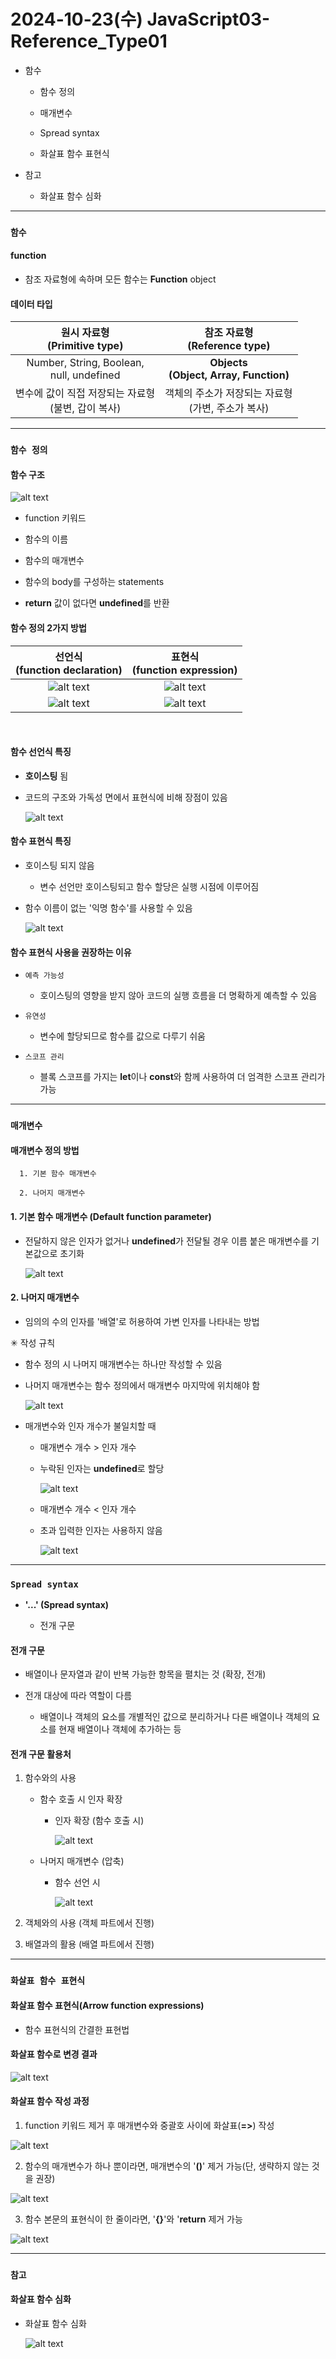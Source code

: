 # 2024-10-23(수) JavaScript03-Reference_Type01

- 함수

  - 함수 정의

  - 매개변수

  - Spread syntax

  - 화살표 함수 표현식

- 참고
  
  - 화살표 함수 심화

---

### `함수`

#### function

- 참조 자료형에 속하며 모든 함수는 **Function** object

#### 데이터 타입

|원시 자료형 <br> (Primitive type)|참조 자료형 <br> (Reference type)|
|:--------:|:--------:|
|Number, String, Boolean, <br> null, undefined <br> | **Objects** <br> **(Object, Array, Function)**|
|변수에 값이 직접 저장되는 자료형 <br> (불변, 갑이 복사) | 객체의 주소가 저장되는 자료형 <br> (가변, 주소가 복사)|

---

### `함수 정의`

#### 함수 구조

  ![alt text](./images/image_00.png)

  - function 키워드

  - 함수의 이름

  - 함수의 매개변수

  - 함수의 body를 구성하는 statements

  - **return** 값이 없다면 **undefined**를 반환



#### 함수 정의 2가지 방법

  |선언식<br>(function declaration)|표현식<br>(function expression)|
  |:--:|:--:|
  |![alt text](./images/image_01.png)|![alt text](./images/image_02.png)|
  |![alt text](./images/image_03.png)|![alt text](./images/image_04.png)|
  <br>


#### 함수 선언식 특징

  - **호이스팅** 됨
  
  - 코드의 구조와 가독성 면에서 표현식에 비해 장점이 있음

    ![alt text](./images/image_05.png)


#### 함수 표현식 특징

  - 호이스팅 되지 않음

    - 변수 선언만 호이스팅되고 함수 할당은 실행 시점에 이루어짐

  - 함수 이름이 없는 '익명 함수'를 사용할 수 있음

    ![alt text](./images/image_06.png)


#### 함수 표현식 사용을 권장하는 이유

  - `예측 가능성`

    - 호이스팅의 영향을 받지 않아 코드의 실행 흐름을 더 명확하게 예측할 수 있음

  - `유연성`

    - 변수에 할당되므로 함수를 값으로 다루기 쉬움

  - `스코프 관리`

    - 블록 스코프를 가지는 **let**이나 **const**와 함께 사용하여 더 엄격한 스코프 관리가 가능


---

### `매개변수`

#### 매개변수 정의 방법

      1. 기본 함수 매개변수

      2. 나머지 매개변수


#### 1. 기본 함수 매개변수 (Default function parameter)

- 전달하지 않은 인자가 없거나 **undefined**가 전달될 경우 이름 붙은 매개변수를 기본값으로 초기화

  ![alt text](./images/image_07.png)


#### 2. 나머지 매개변수

- 임의의 수의 인자를 '배열'로 허용하여 가변 인자를 나타내는 방법

✳ 작성 규칙

  - 함수 정의 시 나머지 매개변수는 하나만 작성할 수 있음

  - 나머지 매개변수는 함수 정의에서 매개변수 마지막에 위치해야 함

    ![alt text](./images/image_08.png)


- 매개변수와 인자 개수가 불일치할 때

  - 매개변수 개수 > 인자 개수

  - 누락된 인자는 **undefined**로 할당

    ![alt text](./images/image_09.png)

  - 매개변수 개수 < 인자 개수

  - 초과 입력한 인자는 사용하지 않음

    ![alt text](./images/image_10.png)

---

### `Spread syntax`

- **'...' (Spread syntax)**

  - 전개 구문


#### 전개 구문

  - 배열이나 문자열과 같이 반복 가능한 항목을 펼치는 것 (확장, 전개)

  - 전개 대상에 따라 역할이 다름

    - 배열이나 객체의 요소를 개별적인 값으로 분리하거나 다른 배열이나 객체의 요소를 현재 배열이나 객체에 추가하는 등


#### 전개 구문 활용처

  1. 함수와의 사용

      - 함수 호출 시 인자 확장

        - 인자 확장 (함수 호출 시)

          ![alt text](./images/image_11.png)

      - 나머지 매개변수 (압축)

        - 함수 선언 시

          ![alt text](./images/image_12.png)

  2. 객체와의 사용 (객체 파트에서 진행)

  3. 배열과의 활용 (배열 파트에서 진행)



---


### `화살표 함수 표현식`

#### 화살표 함수 표현식(Arrow function expressions)

  - 함수 표현식의 간결한 표현법


#### 화살표 함수로 변경 결과
  
  ![alt text](./images/image_13.png)


#### 화살표 함수 작성 과정

  1. function 키워드 제거 후 매개변수와 중괄호 사이에 화살표(**=>**) 작성

  ![alt text](./images/image_14.png)

  2. 함수의 매개변수가 하나 뿐이라면, 매개변수의 '**()**' 제거 가능(단, 생략하지 않는 것을 권장)

  ![alt text](./images/image_15.png)

  3. 함수 본문의 표현식이 한 줄이라면, '**{}**'와 '**return** 제거 가능

  ![alt text](./images/image_16.png)

---

### `참고`

#### 화살표 함수 심화

- 화살표 함수 심화

  ![alt text](./images/image_17.png)
